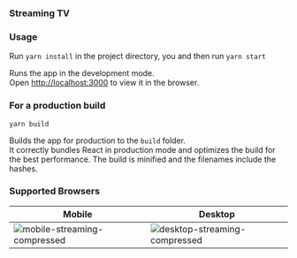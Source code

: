 ### Streaming TV

### Usage

Run `yarn install` in the project directory, you and then run `yarn start`

Runs the app in the development mode.<br />
Open [http://localhost:3000](http://localhost:3000) to view it in the browser.

### For a production build

`yarn build`

Builds the app for production to the `build` folder.<br />
It correctly bundles React in production mode and optimizes the build for the best performance. The build is minified and the filenames include the hashes.

### Supported Browsers

| Mobile  | Desktop |
| ------------- | ------------- |
| ![mobile-streaming-compressed](https://user-images.githubusercontent.com/7235671/182026872-c74fe6d8-d483-476e-a4dd-0b7d47e9a205.gif) | ![desktop-streaming-compressed](https://user-images.githubusercontent.com/7235671/182026854-18459578-4c6f-4857-a5f0-004ef47453fe.gif)  |
